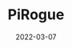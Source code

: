 ---
title: "PiRogue"
description: "PiRogue"
lead: ""
date: 2022-03-07
lastmod: 2022-03-07
draft: false
weight: 700
resources:
- name: pirogue
  src: img/pirogue.jpg
sidebar:
  collapsed: true
---